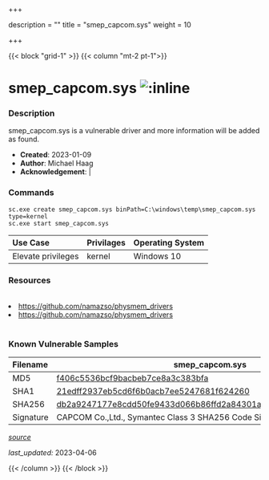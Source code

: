 +++

description = ""
title = "smep_capcom.sys"
weight = 10

+++


{{< block "grid-1" >}}
{{< column "mt-2 pt-1">}}


# smep_capcom.sys ![:inline](/images/twitter_verified.png) 


### Description

smep_capcom.sys is a vulnerable driver and more information will be added as found.

- **Created**: 2023-01-09
- **Author**: Michael Haag
- **Acknowledgement**:  | [](https://twitter.com/)

### Commands

```
sc.exe create smep_capcom.sys binPath=C:\windows\temp\smep_capcom.sys type=kernel
sc.exe start smep_capcom.sys
```

| Use Case | Privilages | Operating System | 
|:---- | ---- | ---- |
| Elevate privileges | kernel | Windows 10 |

### Resources
<br>
<li><a href=" https://github.com/namazso/physmem_drivers"> https://github.com/namazso/physmem_drivers</a></li>
<li><a href="https://github.com/namazso/physmem_drivers">https://github.com/namazso/physmem_drivers</a></li>
<br>

### Known Vulnerable Samples

| Filename | smep_capcom.sys |
|:---- | ---- | 
| MD5 | <a href="https://www.virustotal.com/gui/file/f406c5536bcf9bacbeb7ce8a3c383bfa">f406c5536bcf9bacbeb7ce8a3c383bfa</a> |
| SHA1 | <a href="https://www.virustotal.com/gui/file/21edff2937eb5cd6f6b0acb7ee5247681f624260">21edff2937eb5cd6f6b0acb7ee5247681f624260</a> |
| SHA256 | <a href="https://www.virustotal.com/gui/file/db2a9247177e8cdd50fe9433d066b86ffd2a84301aa6b2eb60f361cfff077004">db2a9247177e8cdd50fe9433d066b86ffd2a84301aa6b2eb60f361cfff077004</a> |
| Signature | CAPCOM Co.,Ltd., Symantec Class 3 SHA256 Code Signing CA, VeriSign   |


[*source*](https://github.com/magicsword-io/LOLDrivers/tree/main/yaml/smep_capcom.yaml)

*last_updated:* 2023-04-06








{{< /column >}}
{{< /block >}}

